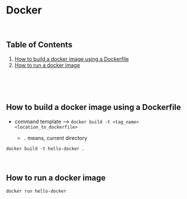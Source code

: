 # Docker

<br/>

## Table of Contents

1. [How to build a docker image using a Dockerfile](#how-to-build-a-docker-image-using-a-dockerfile)
2. [How to run a docker image](#how-to-run-a-docker-image)

<br/><br/><br/>

## How to build a docker image using a Dockerfile

- command template --> `docker build -t <tag_name> <location_to_dockerfile>`

  - `.` means, current directory

```
docker build -t hello-docker .
```

<br/>

## How to run a docker image

```
docker run hello-docker
```
